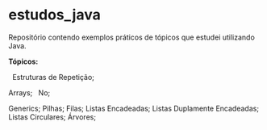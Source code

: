 # estudos_java
Repositório contendo exemplos práticos de tópicos que estudei utilizando Java.

**Tópicos:**


  &nbsp;
  Estruturas de Repetição;
  &nbsp;
  
  Arrays;
  &nbsp;
  No;
  &nbsp;
  
  
  Generics;
  Pilhas;
  Filas;
  Listas Encadeadas;
  Listas Duplamente Encadeadas;
  Listas Circulares;
  Árvores;
  
